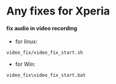 # Any fixes for Xperia

#### fix audio in video recording
- for linux:  
```bash  
video_fix/video_fix_start.sh
```

- for Win:  
```bash  
video_fix\video_fix_start.bat
```

